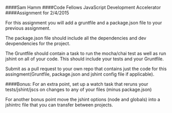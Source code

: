 ####Sam Hamm
####Code Fellows JavaScript Development Accelerator
####Assignment for 2/4/2015

For this assignment you will add a gruntfile and a package.json file to your previous assignment.

The package.json file should include all the dependencies and dev devpendencies for the project.

The Gruntfile should contain a task to run the mocha/chai test as well as run jshint on all of your code. This should include your tests and your Gruntfile.

Submit as a pull request to your own repo that contains just the code for this assingment(Gruntfile, package.json and jshint config file if applicable).

####Bonus:
For an extra point, set up a watch task that reruns your tests/jshint/jscs on changes to any of your files (minus package.json)

For another bonus point move the jshint options (node and globals) into a jshintrc file that you can transfer between projects.
